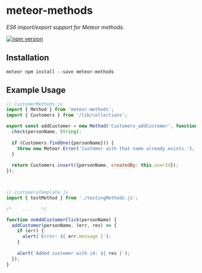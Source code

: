 # meteor-methods
*ES6 import/export support for Meteor methods.*  
  
[![npm version](https://badge.fury.io/js/meteor-methods.svg)](https://badge.fury.io/js/meteor-methods)

## Installation

`meteor npm install --save meteor-methods`

## Example Usage

```javascript
// customerMethods.js
import { Method } from 'meteor-methods';
import { Customers } from '/lib/collections';

export const addCustomer = new Method('Customers_addCustomer', function (personName) {
  check(personName, String);
  
  if (Customers.findOne({personName})) {
    throw new Meteor.Error('Customer with that name already exists.');
  }
  
  return Customers.insert({personName, createdBy: this.userId});
});



// customersTemplate.js
import { testMethod } from './testingMethods.js';

/*    ...    */

function onAddCustomerClick(personName) {
  addCustomer(personName, (err, res) => {
    if (err) {
      alert(`Error: ${ err.message }`);
    }
    
    alert(`Added customer with id: ${ res }`);
  });
}
```
